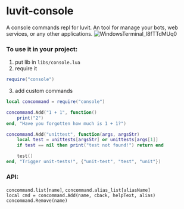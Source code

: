# luvit-console
A console commands repl for luvit.
An tool for manage your bots, web services, or any other applications.
![WindowsTerminal_l8fTTdMUq0](https://github.com/Be1zebub/luvit-console/assets/34854689/2f4f4a1e-dc1f-4fbd-8e68-22327177b39c)
 
 
### To use it in your project:
1. put lib in `libs/console.lua`
2. require it
```lua
require("console")
```
3. add custom commands
```lua
local concommand = require("console")

concommand.Add("1 + 1", function()
    print("2")
end, "Have you forgotten how much is 1 + 1?")

concommand.Add("unittest", function(args, argsStr)
    local test = unittests[argsStr] or unittests[args[1]]
    if test == nil then print("test not found!") return end

    test()
end, "Trigger unit-tests!", {"unit-test", "test", "unit"})
```
 
 
### API:
`concommand.list[name]`, `concommand.alias_list[aliasName]`  
`local cmd = concommand.Add(name, cback, helpText, alias)`  
`concommand.Remove(name)`
